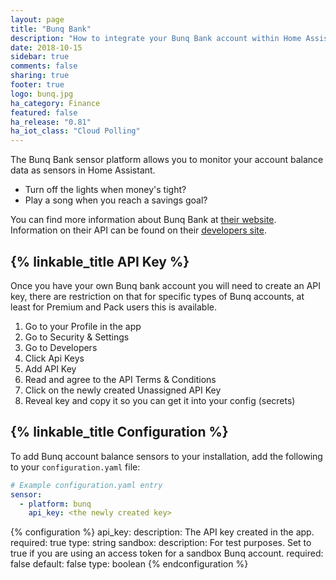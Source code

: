 ```yaml
---
layout: page
title: "Bunq Bank"
description: "How to integrate your Bunq Bank account within Home Assistant."
date: 2018-10-15
sidebar: true
comments: false
sharing: true
footer: true
logo: bunq.jpg
ha_category: Finance
featured: false
ha_release: "0.81"
ha_iot_class: "Cloud Polling"
---
```


The Bunq Bank sensor platform allows you to monitor your account balance data as sensors in Home Assistant.

* Turn off the lights when money's tight?
* Play a song when you reach a savings goal?

You can find more information about Bunq Bank at [their website](https://www.bunq.com/). Information on their API can be found on their [developers site](https://www.bunq.com/developer).

## {% linkable_title API Key %}

Once you have your own Bunq bank account you will need to create an API key, there are restriction on that for specific types of Bunq accounts, at least for Premium and Pack users this is available. 
1. Go to your Profile in the app
2. Go to Security & Settings
3. Go to Developers
4. Click Api Keys
5. Add API Key
6. Read and agree to the API Terms & Conditions
7. Click on the newly created Unassigned API Key
8. Reveal key and copy it so you can get it into your config (secrets)

## {% linkable_title Configuration %}

To add Bunq account balance sensors to your installation, add the following to your `configuration.yaml` file:
```yaml
# Example configuration.yaml entry
sensor:
  - platform: bunq
    api_key: <the newly created key>
```

{% configuration %}
api_key:
  description: The API key created in the app.
  required: true
  type: string
sandbox:
  description: For test purposes. Set to true if you are using an access token for a sandbox Bunq account.
  required: false
  default: false
  type: boolean
{% endconfiguration %}
